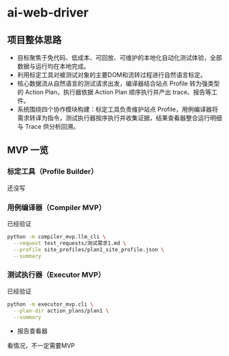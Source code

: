 # ai-web-driver

## 项目整体思路

- 目标聚焦于免代码、低成本、可回放、可维护的本地化自动化测试体验，全部数据与运行均在本地完成。
- 利用标定工具对被测试对象的主要DOM和流转过程进行自然语言标定。
- 核心数据流从自然语言的测试请求出发，编译器结合站点 Profile 转为强类型的 Action Plan，执行器依据 Action Plan 顺序执行并产出 trace、报告等工件。
- 系统围绕四个协作模块构建：标定工具负责维护站点 Profile，用例编译器将需求转译为指令，测试执行器按序执行并收集证据，结果查看器整合运行明细与 Trace 供分析回溯。

## MVP 一览

### 标定工具（Profile Builder）

还没写

### 用例编译器（Compiler MVP）

已经验证

  ```bash
  python -m compiler_mvp.llm_cli \
    --request test_requests/测试需求1.md \
    --profile site_profiles/plan1_site_profile.json \
    --summary
  ```

### 测试执行器（Executor MVP）

已经验证

  ```bash
  python -m executor_mvp.cli \
    --plan-dir action_plans/plan1 \
    --summary
  ```

- 报告查看器

看情况，不一定需要MVP
